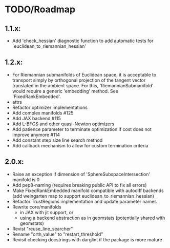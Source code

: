 # TODO/Roadmap

## 1.1.x:
  - Add 'check_hessian' diagnostic function to add automatic tests for
    `euclidean_to_riemannian_hessian'

## 1.2.x:
  - For Riemannian submanifolds of Euclidean space, it is acceptable to
    transport simply by orthogonal projection of the tangent vector translated
    in the ambient space. For this, 'RiemannianSubmanifold' would require a
    generic 'embedding' method. See 'FixedRankEmbedded'.
  - attrs
  - Refactor optimizer implementations
  - Add complex manifolds #125
  - Add JAX backend #115
  - Add L-BFGS and other quasi-Newton optimizers
  - Add patience parameter to terminate optimization if cost does not improve
    anymore #114
  - Add constant step size line search method
  - Add callback mechanism to allow for custom termination criteria

## 2.0.x:
  - Raise an exception if dimension of 'SphereSubspaceIntersection' manifold is
    0
  - Add pep8-naming (requires breaking public API to fix all errors)
  - Make FixedRankEmbedded manifold compatible with autodiff backends
    (add weingarten map to support euclidean_to_riemannian_hessian)
  - Refactor TrustRegions implementation and update parameter names
  - Rewrite core/manifolds
    * in JAX with jit support, or
    * using a backend abstraction as in geomstats (potentially shared with
      geomstats)
  - Revist "reuse_line_searcher"
  - Rename "orth_value" to "restart_threshold"
  - Revisit checking docstrings with darglint if the package is more mature

